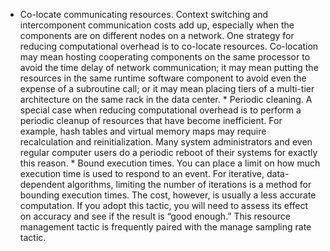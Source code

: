 *  Co-locate communicating resources. Context switching and intercomponent communication costs add up, especially when the components are on different nodes on a network. One strategy for reducing computational overhead is to co-locate resources. Co-location may mean hosting cooperating components on the same processor to avoid the time delay of network communication; it may mean putting the resources in the same runtime software component to avoid even the expense of a subroutine call; or it may mean placing tiers of a multi-tier architecture on the same rack in the data center. *  Periodic cleaning. A special case when reducing computational overhead is to perform a periodic cleanup of resources that have become inefficient. For example, hash tables and virtual memory maps may require recalculation and reinitialization. Many system administrators and even regular computer users do a periodic reboot of their systems for exactly this reason. *  Bound execution times. You can place a limit on how much execution time is used to respond to an event. For iterative, data-dependent algorithms, limiting the number of iterations is a method for bounding execution times. The cost, however, is usually a less accurate computation. If you adopt this tactic, you will need to assess its effect on accuracy and see if the result is “good enough.” This resource management tactic is frequently paired with the manage sampling rate tactic.